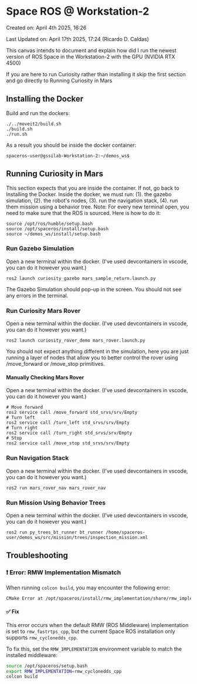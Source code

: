 # Space ROS @ Workstation-2

Created on: April 4th 2025, 16:26

Last Updated on: April 17th 2025, 17:24 (Ricardo D. Caldas)

This canvas intends to document and explain how did I run the newest version of ROS Space in the Workstation-2 with the GPU (NVIDIA RTX 4500)

If you are here to run Curiosity rather than installing it skip the first section and go directly to Running Curiosity in Mars

## Installing the Docker

Build and run the dockers:

```
./../moveit2/build.sh
./build.sh
./run.sh
```

As a result you should be inside the docker container:

```
spaceros-user@gssilab-Workstation-2:~/demos_ws$ 
```

## Running Curiosity in Mars

This section expects that you are inside the container. If not, go back to Installing the Docker.
Inside the docker, we must run: (1). the gazebo simulation, (2). the robot's nodes, (3). run the navigation stack, (4). run them mission using a behavior tree.
Note: For every new terminal open, you need to make sure that the ROS is sourced. Here is how to do it:

```
source /opt/ros/humble/setup.bash
source /opt/spaceros/install/setup.bash
source ~/demos_ws/install/setup.bash
```

### Run Gazebo Simulation

Open a new terminal within the docker. (I've used devcontainers in vscode, you can do it however you want.)

```
ros2 launch curiosity_gazebo mars_sample_return.launch.py
```

The Gazebo Simulation should pop-up in the screen. You should not see any errors in the terminal.

### Run Curiosity Mars Rover

Open a new terminal within the docker. (I've used devcontainers in vscode, you can do it however you want.)

```
ros2 launch curiosity_rover_demo mars_rover.launch.py
```

You should not expect anything different in the simulation, here you are just running a layer of nodes that allow you to better control the rover using /move_forward or /move_stop primitives.

#### Manually Checking Mars Rover

Open a new terminal within the docker. (I've used devcontainers in vscode, you can do it however you want.)

```
# Move forward
ros2 service call /move_forward std_srvs/srv/Empty
# Turn left
ros2 service call /turn_left std_srvs/srv/Empty
# Turn right
ros2 service call /turn_right std_srvs/srv/Empty
# Stop
ros2 service call /move_stop std_srvs/srv/Empty
```

### Run Navigation Stack

Open a new terminal within the docker. (I've used devcontainers in vscode, you can do it however you want.)

```
ros2 run mars_rover_nav mars_rover_nav
```

### Run Mission Using Behavior Trees

Open a new terminal within the docker. (I've used devcontainers in vscode, you can do it however you want.)

```
ros2 run py_trees_bt_runner bt_runner /home/spaceros-user/demos_ws/src/mission/trees/inspection_mission.xml
```
## Troubleshooting

### ❗ Error: RMW Implementation Mismatch

When running `colcon build`, you may encounter the following error:

```bash
CMake Error at /opt/spaceros/install/rmw_implementation/share/rmw_implementation/cmake/rmw_implementation-extras.cmake:25 (message): The RMW implementation has been specified as 'rmw_fastrtps_cpp' via get_default_rmw_implementation, but rmw_implementation was built only with support for 'rmw_cyclonedds_cpp'.
```

#### ✅ Fix

This error occurs when the default RMW (ROS Middleware) implementation is set to `rmw_fastrtps_cpp`, but the current Space ROS installation only supports `rmw_cyclonedds_cpp`.

To fix this, set the `RMW_IMPLEMENTATION` environment variable to match the installed middleware:

```bash
source /opt/spaceros/setup.bash
export RMW_IMPLEMENTATION=rmw_cyclonedds_cpp
colcon build
```
